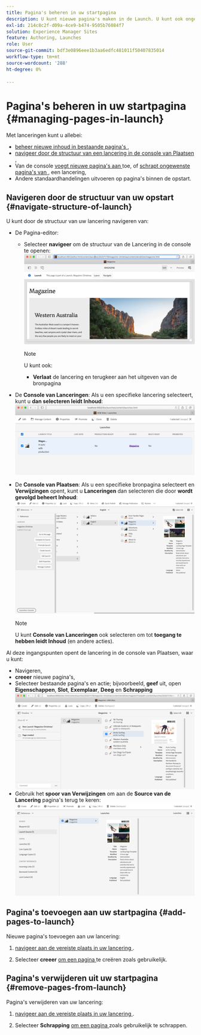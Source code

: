 ```yaml
---
title: Pagina's beheren in uw startpagina
description: U kunt nieuwe pagina's maken in de Launch. U kunt ook ongewenste pagina's verwijderen.
exl-id: 214c8c2f-d09a-4ce9-b474-9505b76084f7
solution: Experience Manager Sites
feature: Authoring, Launches
role: User
source-git-commit: bdf3e0896eee1b3aa6edfc481011f50407835014
workflow-type: tm+mt
source-wordcount: '288'
ht-degree: 0%

---
```


# Pagina&#39;s beheren in uw startpagina {#managing-pages-in-launch}

Met lanceringen kunt u allebei:

* [ beheer nieuwe inhoud in bestaande pagina&#39;s ](/help/sites-cloud/authoring/launches/editing.md),
* [ navigeer door de structuur van een lancering in de console van Plaatsen ](#navigate-structure-of-launch),
* Van de console [ voegt nieuwe pagina&#39;s aan ](#add-pages-to-launch) toe, of [ schrapt ongewenste pagina&#39;s van ](#remove-pages-from-launch), een lancering,
* Andere standaardhandelingen uitvoeren op pagina&#39;s binnen de opstart.

## Navigeren door de structuur van uw opstart {#navigate-structure-of-launch}

U kunt door de structuur van uw lancering navigeren van:

* De Pagina-editor:

   * Selecteer **navigeer** om de structuur van de Lancering in de console te openen:
     ![ navigeren lancering van de Redacteur van de Pagina ](/help/sites-cloud/authoring/assets/launches-navigate-page-editor.png)

     >[!NOTE]
     >
     >U kunt ook:
     >
     >* **Verlaat** de lancering en terugkeer aan het uitgeven van de bronpagina

* De **Console van Lanceringen**:
Als u een specifieke lancering selecteert, kunt u **dan selecteren leidt Inhoud**:
  ![ Console van de Lancering - beheer Inhoud ](/help/sites-cloud/authoring/assets/launches-navigate-launches-console.png)

* De **Console van Plaatsen**:
Als u een specifieke bronpagina selecteert en **Verwijzingen** opent, kunt u **Lanceringen** dan selecteren die door **wordt gevolgd beheert Inhoud**:
  ![ Console van de Lancering - beheer Inhoud ](/help/sites-cloud/authoring/assets/launches-navigate-sites-console.png)

  >[!NOTE]
  >
  >U kunt **Console van Lanceringen** ook selecteren om tot **toegang te hebben leidt Inhoud** (en andere acties).

Al deze ingangspunten opent de lancering in de console van Plaatsen, waar u kunt:

* Navigeren,
* **creeer** nieuwe pagina&#39;s,
* Selecteer bestaande pagina&#39;s en actie; bijvoorbeeld, **geef** uit, open **Eigenschappen**, **Slot**, **Exemplaar**, **Deeg** en **Schrapping**
  ![ navigeer lancering in de Console van Plaatsen van Manage Inhoud ](/help/sites-cloud/authoring/assets/launches-navigate-manage-content.png)
* Gebruik het **spoor van Verwijzingen** om aan de **Source van de Lancering** pagina&#39;s terug te keren:
  ![ Console van Plaatsen - Lanceer Source ](/help/sites-cloud/authoring/assets/launches-navigate-launch-source.png)

## Pagina&#39;s toevoegen aan uw startpagina {#add-pages-to-launch}

Nieuwe pagina&#39;s toevoegen aan uw lancering:

1. [ navigeer aan de vereiste plaats in uw lancering ](#navigate-structure-of-launch).

1. Selecteer **creeer** [ om een pagina ](/help/sites-cloud/authoring/sites-console/creating-pages.md#creating-a-new-page) te creëren zoals gebruikelijk.

## Pagina&#39;s verwijderen uit uw startpagina {#remove-pages-from-launch}

Pagina&#39;s verwijderen van uw lancering:

1. [ navigeer aan de vereiste plaats in uw lancering ](#navigate-structure-of-launch).

1. Selecteer **Schrapping** [ om een pagina ](/help/sites-cloud/authoring/sites-console/managing-pages.md#deleting-a-page) zoals gebruikelijk te schrappen.
